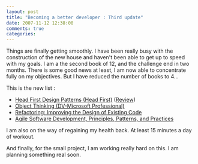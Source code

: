 ```yaml
---
layout: post
title: "Becoming a better developer : Third update"
date: 2007-11-12 12:38:00
comments: true
categories: 
---
```


<p>Things are finally getting smoothly. I have been really busy with the construction of the new house and haven't been able to get up to speed with my goals. I am a the second book of 12, and the challenge end in two months. There is some good news at least, I am now able to concentrate fully on my objectives. But I have reduced the number of books to 4...</p>

<p>This is the new list :</p>
<ul>
	<li><a href="http://www.amazon.com/gp/product/0596007124?ie=UTF8&amp;tag=sebastlachan-20&amp;linkCode=as2&amp;camp=1789&amp;creative=9325&amp;creativeASIN=0596007124">Head First Design Patterns (Head First)</a> (<a href="http://sebastienlachance.com/2007/10/23/book-review-head-first-design-patterns/">Review</a>)</li>
	<li><a href="http://www.amazon.com/gp/product/0735619654?ie=UTF8&amp;tag=sebastlachan-20&amp;linkCode=as2&amp;camp=1789&amp;creative=9325&amp;creativeASIN=0735619654">Object Thinking (DV-Microsoft Professional)</a></li>
	<li><a href="http://www.amazon.com/gp/product/0201485672?ie=UTF8&amp;tag=sebastlachan-20&amp;linkCode=as2&amp;camp=1789&amp;creative=9325&amp;creativeASIN=0201485672">Refactoring: Improving the Design of Existing Code</a></li>
	<li><a href="http://www.amazon.com/gp/product/0135974445?ie=UTF8&amp;tag=sebastlachan-20&amp;linkCode=as2&amp;camp=1789&amp;creative=9325&amp;creativeASIN=0135974445">Agile Software Development, Principles, Patterns, and Practices</a></li>
</ul>
<p>
I am also on the way of regaining my health back. At least 15 minutes a day of workout.
</p>

<p>
And finally, for the small project, I am working really hard on this. I am planning something real soon.
</p>